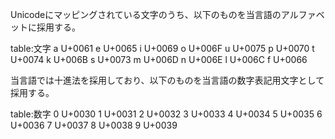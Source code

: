 Unicodeにマッピングされている文字のうち、以下のものを当言語のアルファベットに採用する。

table:文字
	a	U+0061
	e	U+0065
	i	U+0069
	o	U+006F
	u	U+0075
	p	U+0070
	t	U+0074
	k	U+006B
	s	U+0073 
	m	U+006D
	n	U+006E
	l	U+006C
	f	U+0066

当言語では十進法を採用しており、以下のものを当言語の数字表記用文字として採用する。

table:数字
	0	U+0030
	1	U+0031
	2	U+0032
	3	U+0033
	4	U+0034
	5	U+0035
	6	U+0036
	7	U+0037
	8	U+0038
	9	U+0039
